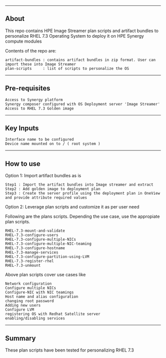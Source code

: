 ---------------------------------------------			
About
---------------------------------------------
This repo contains HPE Image Streamer plan scripts and artifact bundles to personalize RHEL 7.3 Operating System
to deploy it on HPE Synergy compute modules

	
Contents of the repo are:
	
	artifact-bundles : contains artifact bundles in zip format. User can import these into Image Streamer
	plan-scripts     : list of scripts to personalize the OS

---------------------------------------------			
Pre-requisites
---------------------------------------------
	
	Access to Synergy platform
	Synergy composer configured with OS Deployment server 'Image Streamer'
	Access to RHEL 7.3 Golden image

-------------------------------------------
Key Inputs
--------------------------------------------
	Interface name to be configured
	Device name mounted on to / ( root system )

---------------------------------------------			
How to use
---------------------------------------------
Option 1: Import artifact bundles as is

	Step1 : Import the artifact bundles into Image streamer and extract
	Step2 : Add golden image to deployment plan
	Step3 : Create the server profile using the deployment plan in OneView and provide attribute required values
	
Option 2: Leverage plan scripts and customize it as per user need

Following are the plans scripts. Depending the use case, use the appropiate plan scripts.
			
	RHEL-7.3-mount-and-validate
	RHEL-7.3-configure-users
	RHEL-7.3-configure-multiple-NICs
	RHEL-7.3-configure-multiple-NIC-teaming
	RHEL-7.3-configure-hostname
	RHEL-7.3-manage-services
	RHEL-7.3-configure-partition-using-LVM
	RHEL-7.3-register-rhel
	RHEL-7.3-unmount
			
Above plan scripts cover use cases like

	Network configuration 
	Configure multiple NICs
	Configure-NIC with NIC teamings
	Host name and alias configuration
	changing root password
	Adding new users
	Configure LVM
	registering OS with Redhat Satellite server
	enabling/disabling services
			
-----------------------------------------------
Summary
-----------------------------------------------
These plan scripts have been tested for personalizing RHEL 7.3
